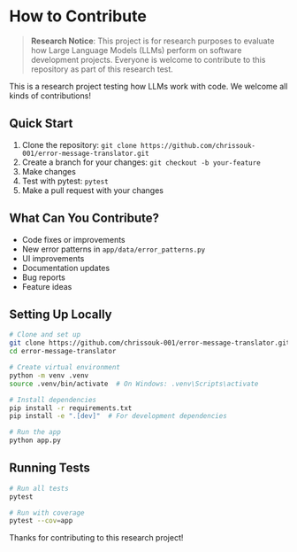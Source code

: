 # How to Contribute

> **Research Notice**: This project is for research purposes to evaluate how Large Language Models (LLMs) perform on software development projects. Everyone is welcome to contribute to this repository as part of this research test.

This is a research project testing how LLMs work with code. We welcome all kinds of contributions!

## Quick Start

1. Clone the repository: `git clone https://github.com/chrissouk-001/error-message-translator.git`
2. Create a branch for your changes: `git checkout -b your-feature`
3. Make changes
4. Test with pytest: `pytest`
5. Make a pull request with your changes

## What Can You Contribute?

* Code fixes or improvements
* New error patterns in `app/data/error_patterns.py`
* UI improvements
* Documentation updates
* Bug reports
* Feature ideas

## Setting Up Locally

```bash
# Clone and set up
git clone https://github.com/chrissouk-001/error-message-translator.git
cd error-message-translator

# Create virtual environment
python -m venv .venv
source .venv/bin/activate  # On Windows: .venv\Scripts\activate

# Install dependencies
pip install -r requirements.txt
pip install -e ".[dev]"  # For development dependencies

# Run the app
python app.py
```

## Running Tests
```bash
# Run all tests
pytest

# Run with coverage
pytest --cov=app
```

Thanks for contributing to this research project! 